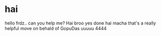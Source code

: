 # hai
hello frdz..
can you help me?
Hai broo yes done
hai
macha
that's a really helpful move on behald of GopuDas
uuuuu
4444

